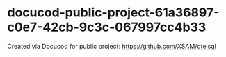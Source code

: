 # docucod-public-project-61a36897-c0e7-42cb-9c3c-067997cc4b33
Created via Docucod for public project: https://github.com/XSAM/otelsql

